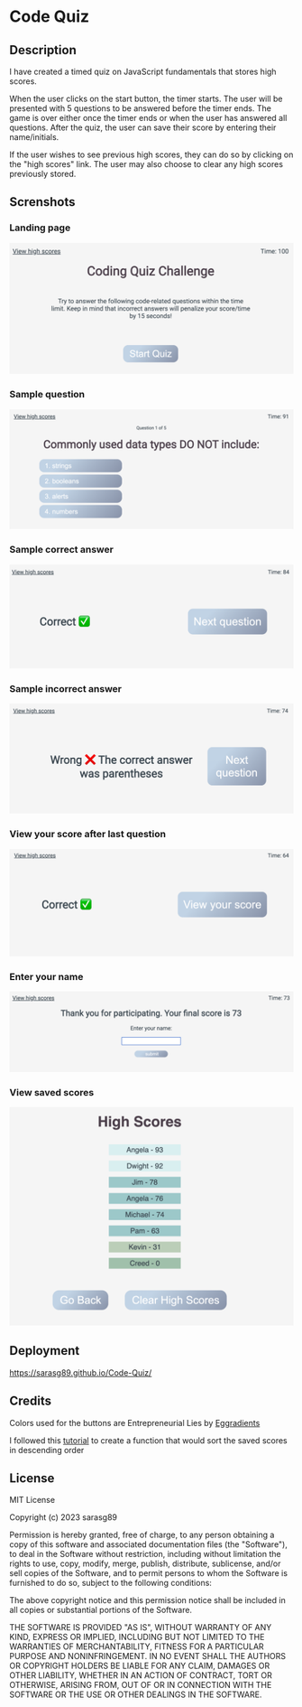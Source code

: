# Code Quiz

## Description

I have created a timed quiz on JavaScript fundamentals that stores high scores. 

When the user clicks on the start button, the timer starts. The user will be presented with 5 questions to be answered before the timer ends. The game is over either once the timer ends or when the user has answered all questions. After the quiz, the user can save their score by entering their name/initials. 

If the user wishes to see previous high scores, they can do so by clicking on the "high scores" link. The user may also choose to clear any high scores previously stored. 

## Screnshots

### Landing page
![](./assets/images/screenshot%201.png)

### Sample question
![](./assets/images/screenshot%202.png)

### Sample correct answer
![](./assets/images/screenshot%203.png)

### Sample incorrect answer
![](./assets/images/screenshot%204b.png)

### View your score after last question
![](./assets/images/screenshot%205.png)

### Enter your name
![](./assets/images/screenshot%206.png)

### View saved scores
![](./assets/images/Screenshot%207b.png)

## Deployment

https://sarasg89.github.io/Code-Quiz/

## Credits

Colors used for the buttons are Entrepreneurial Lies by [Eggradients](https://www.eggradients.com/)

I followed this [tutorial](https://dev.to/madanlal/how-to-sort-array-of-object-using-object-keys-in-javascript-58f1) to create a function that would sort the saved scores in descending order

## License

MIT License

Copyright (c) 2023 sarasg89

Permission is hereby granted, free of charge, to any person obtaining a copy of this software and associated documentation files (the "Software"), to deal in the Software without restriction, including without limitation the rights to use, copy, modify, merge, publish, distribute, sublicense, and/or sell copies of the Software, and to permit persons to whom the Software is furnished to do so, subject to the following conditions:

The above copyright notice and this permission notice shall be included in all copies or substantial portions of the Software.

THE SOFTWARE IS PROVIDED "AS IS", WITHOUT WARRANTY OF ANY KIND, EXPRESS OR IMPLIED, INCLUDING BUT NOT LIMITED TO THE WARRANTIES OF MERCHANTABILITY, FITNESS FOR A PARTICULAR PURPOSE AND NONINFRINGEMENT. IN NO EVENT SHALL THE AUTHORS OR COPYRIGHT HOLDERS BE LIABLE FOR ANY CLAIM, DAMAGES OR OTHER LIABILITY, WHETHER IN AN ACTION OF CONTRACT, TORT OR OTHERWISE, ARISING FROM, OUT OF OR IN CONNECTION WITH THE SOFTWARE OR THE USE OR OTHER DEALINGS IN THE SOFTWARE.